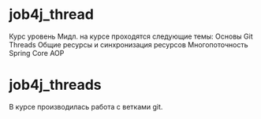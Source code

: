 # job4j_thread

Курс уровень Мидл.
на курсе проходятся следующие темы:
Основы Git
Threads
Общие ресурсы и синхронизация ресурсов
Многопоточность
Spring Core AOP
# job4j_threads
В курсе производилась работа с ветками git.

